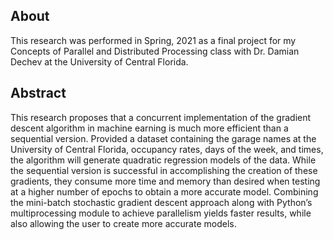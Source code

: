 ## About 

This research was performed in Spring, 2021 as a final project for my Concepts of Parallel and Distributed Processing class with Dr. Damian Dechev at the University of Central Florida.

## Abstract

This research proposes that a concurrent implementation of the gradient descent algorithm in machine  earning is much more efficient than a sequential version. Provided a dataset containing the garage names at the University of Central Florida, occupancy rates, days of the week, and times, the algorithm will generate quadratic regression models of the data. While the sequential version is successful in accomplishing the creation of these gradients, they consume more time and memory than desired when testing at a higher number of epochs to obtain a more accurate model. Combining the mini-batch stochastic gradient descent approach along with Python’s multiprocessing module to achieve parallelism yields faster results, while also allowing the user to create more accurate models.
